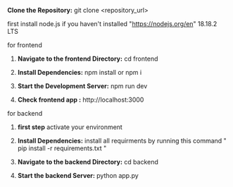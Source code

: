 **Clone the Repository:**
   git clone <repository_url>


first install node.js if you haven't installed  "https://nodejs.org/en"  18.18.2 LTS


for frontend 

1. **Navigate to the frontend Directory:**
     cd frontend

2. **Install Dependencies:**
    npm install   or npm i 

3. **Start the Development Server:**
   npm run dev

5. **Check frontend app :**
    http://localhost:3000



for backend



1. **first step**
   activate your environment

2. **Install Dependencies:**
    install all requirments by running this command " pip install -r requirements.txt "

3. **Navigate to the backend Directory:**
     cd backend 

4. **Start the backend Server:**
   python app.py



